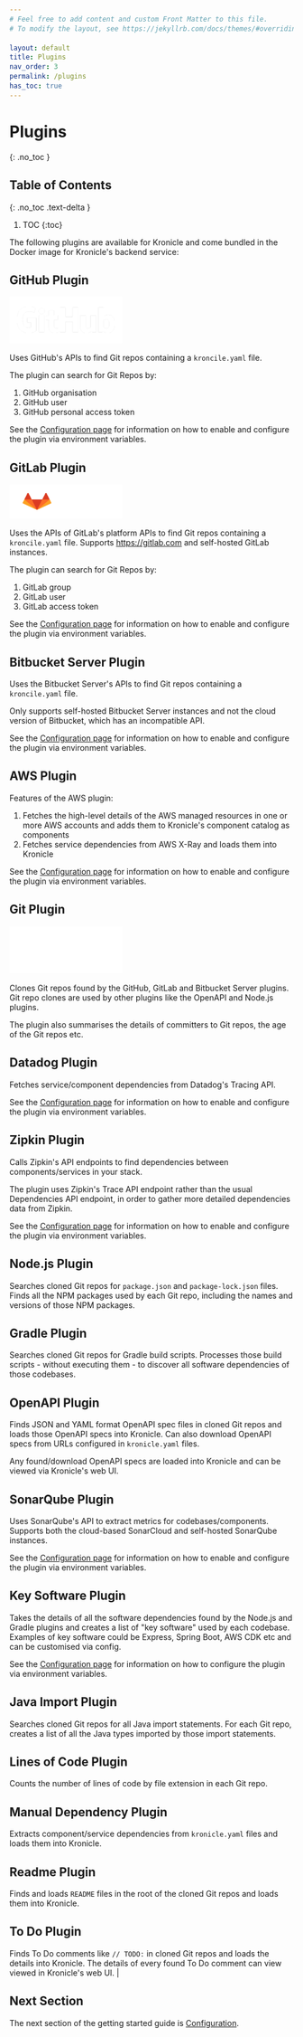 ```yaml
---
# Feel free to add content and custom Front Matter to this file.
# To modify the layout, see https://jekyllrb.com/docs/themes/#overriding-theme-defaults

layout: default
title: Plugins
nav_order: 3
permalink: /plugins
has_toc: true
---
```


# Plugins
{: .no_toc }


## Table of Contents
{: .no_toc .text-delta }

1. TOC 
{:toc}


The following plugins are available for Kronicle and come bundled in the Docker image for Kronicle's backend service:


## GitHub Plugin

<img src="assets/third-party-logos/github/GitHub_Logo_White.png" style="max-width: 200px">

Uses GitHub's APIs to find Git repos containing a `kroncile.yaml` file.

The plugin can search for Git Repos by: 

1. GitHub organisation
2. GitHub user
3. GitHub personal access token

See the [Configuration page](/configuration) for information on how to enable and configure the plugin via environment 
variables.  


## GitLab Plugin

<img src="assets/third-party-logos/gitlab/gitlab-logo-white-rgb.svg" width="200" height="60">

Uses the APIs of GitLab's platform APIs to find Git repos containing a `kroncile.yaml` file.  Supports 
https://gitlab.com and self-hosted GitLab instances.

The plugin can search for Git Repos by:

1. GitLab group
2. GitLab user
3. GitLab access token

See the [Configuration page](/configuration) for information on how to enable and configure the plugin via environment
variables.


## Bitbucket Server Plugin

Uses the Bitbucket Server's APIs to find Git repos containing a `kroncile.yaml` file.

Only supports self-hosted Bitbucket Server instances and not the cloud version of Bitbucket, which has an incompatible 
API.

See the [Configuration page](/configuration) for information on how to enable and configure the plugin via environment
variables.


## AWS Plugin

Features of the AWS plugin: 

1. Fetches the high-level details of the AWS managed resources in one or more AWS accounts and adds them to Kronicle's component catalog as components
2. Fetches service dependencies from AWS X-Ray and loads them into Kronicle

See the [Configuration page](/configuration) for information on how to enable and configure the plugin via environment
variables.


## Git Plugin

<img src="assets/third-party-logos/git/Git-Logo-White.png" width="200">

Clones Git repos found by the GitHub, GitLab and Bitbucket Server plugins.  Git repo clones are used by other plugins like the OpenAPI and Node.js plugins.  

The plugin also summarises the details of committers to Git repos, the age of the Git repos etc.  


## Datadog Plugin

Fetches service/component dependencies from Datadog's Tracing API.

See the [Configuration page](/configuration) for information on how to enable and configure the plugin via environment
variables.


## Zipkin Plugin

Calls Zipkin's API endpoints to find dependencies between components/services in your stack.  

The plugin uses Zipkin's Trace API endpoint rather than the usual Dependencies API endpoint, in order to gather more 
detailed dependencies data from Zipkin.  

See the [Configuration page](/configuration) for information on how to enable and configure the plugin via environment
variables.


## Node.js Plugin

Searches cloned Git repos for `package.json` and `package-lock.json` files.  Finds all the NPM packages used by each 
Git repo, including the names and versions of those NPM packages.  


## Gradle Plugin

Searches cloned Git repos for Gradle build scripts.  Processes those build scripts - without executing them - to 
discover all software dependencies of those codebases.


## OpenAPI Plugin

Finds JSON and YAML format OpenAPI spec files in cloned Git repos and loads those OpenAPI specs into Kronicle.  Can 
also download OpenAPI specs from URLs configured in `kronicle.yaml` files.  

Any found/download OpenAPI specs are loaded into Kronicle and can be viewed via Kronicle's web UI.  


## SonarQube Plugin

Uses SonarQube's API to extract metrics for codebases/components.  Supports both the cloud-based SonarCloud and 
self-hosted SonarQube instances.  

See the [Configuration page](/configuration) for information on how to enable and configure the plugin via environment
variables.


## Key Software Plugin

Takes the details of all the software dependencies found by the Node.js and Gradle plugins and creates a list of 
"key software" used by each codebase.  Examples of key software could be Express, Spring Boot, AWS CDK etc and can be 
customised via config.  

See the [Configuration page](/configuration) for information on how to configure the plugin via environment variables.


## Java Import Plugin

Searches cloned Git repos for all Java import statements.  For each Git repo, creates a list of all the Java types 
imported by those import statements.  


## Lines of Code Plugin

Counts the number of lines of code by file extension in each Git repo.  


## Manual Dependency Plugin

Extracts component/service dependencies from `kronicle.yaml` files and loads them into Kronicle.  


## Readme Plugin

Finds and loads `README` files in the root of the cloned Git repos and loads them into Kronicle.  


## To Do Plugin

Finds To Do comments like `// TODO:` in cloned Git repos and loads the details into Kronicle.  The details of every 
found To Do comment can view viewed in Kronicle's web UI.                                                                                                                                                                                                      |


## Next Section

The next section of the getting started guide is [Configuration](/configuration).  
